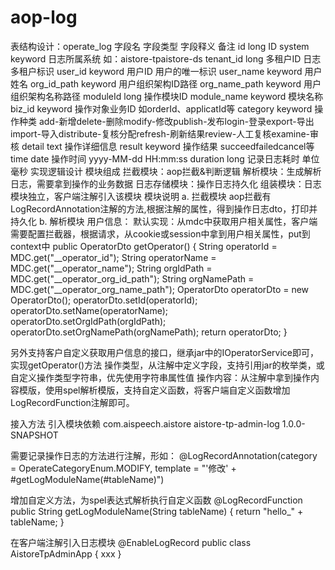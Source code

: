 # aop-log
 表结构设计：operate_log
字段名 字段类型 字段释义 备注
id long ID 
system keyword 日志所属系统 如：aistore-tpaistore-ds
tenant_id long 多租户ID 日志多租户标识
user_id keyword 用户ID 用户的唯一标识
user_name keyword 用户姓名 
org_id_path keyword 用户组织架构ID路径 
org_name_path keyword 用户组织架构名称路径 
moduleId long 操作模块ID 
module_name keyword 模块名称 
biz_id keyword 操作对象业务ID 如orderId、applicatId等
category keyword 操作种类 add-新增delete-删除modify-修改publish-发布login-登录export-导出import-导入distribute-复核分配refresh-刷新结果review-人工复核examine-审核
detail text 操作详细信息 
result keyword 操作结果 succeedfailedcancel等
time date 操作时间 yyyy-MM-dd HH:mm:ss
duration long 记录日志耗时 单位毫秒
实现逻辑设计
模块组成
拦截模块：aop拦截&判断逻辑
解析模块：生成解析日志，需要拿到操作的业务数据
日志存储模块：操作日志持久化
组装模块：日志模块独立，客户端注解引入该模块
模块说明
a. 拦截模块
aop拦截有LogRecordAnnotation注解的方法,根据注解的属性，得到操作日志dto，打印并持久化
b. 解析模块
用户信息：
默认实现：从mdc中获取用户相关属性，客户端需要配置拦截器，根据请求，从cookie或session中拿到用户相关属性，put到context中
public OperatorDto getOperator() {
    String operatorId = MDC.get("__operator_id");
    String operatorName = MDC.get("__operator_name");
    String orgIdPath = MDC.get("__operator_org_id_path");
    String orgNamePath = MDC.get("__operator_org_name_path");
    OperatorDto operatorDto = new OperatorDto();
    operatorDto.setId(operatorId);
    operatorDto.setName(operatorName);
    operatorDto.setOrgIdPath(orgIdPath);
    operatorDto.setOrgNamePath(orgNamePath);
    return operatorDto;
}

另外支持客户自定义获取用户信息的接口，继承jar中的IOperatorService即可，实现getOperator()方法
操作类型，从注解中定义字段，支持引用jar的枚举类，或自定义操作类型字符串，优先使用字符串属性值
操作内容：从注解中拿到操作内容模版，使用spel解析模版，支持自定义函数，将客户端自定义函数增加LogRecordFunction注解即可。

接入方法
引入模块依赖
<dependency>
	<groupId>com.aispeech.aistore</groupId>
	<artifactId>aistore-tp-admin-log</artifactId>
	<version>1.0.0-SNAPSHOT</version>
</dependency>


需要记录操作日志的方法进行注解，形如：
@LogRecordAnnotation(category = OperateCategoryEnum.MODIFY, template = "'修改' + #getLogModuleName(#tableName)")

增加自定义方法，为spel表达式解析执行自定义函数
@LogRecordFunction
public String getLogModuleName(String tableName) {
	return "hello_" + tableName;
}

在客户端注解引入日志模块 
@EnableLogRecord
public class AistoreTpAdminApp {
    xxx
}

